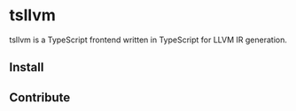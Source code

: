 # tsllvm
tsllvm is a TypeScript frontend written in TypeScript for LLVM IR generation.
## Install
## Contribute
